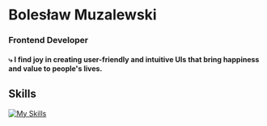 # Bolesław Muzalewski
### Frontend Developer
#### ⤷ I find joy in creating user-friendly and intuitive UIs that bring happiness and value to people's lives.

## Skills
[![My Skills](https://skillicons.dev/icons?i=react,redux,prisma,nextjs,materialui,js,ts,html,css,git,bash,powershell,docker,azure,firebase&perline=5)](https://skillicons.dev)
